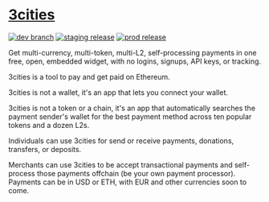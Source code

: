 # [3cities](https://3cities.xyz/)

[![dev branch](https://github.com/3cities/3cities/actions/workflows/0-build-dev.yml/badge.svg)](https://github.com/3cities/3cities/actions/workflows/0-build-dev.yml)
[![staging release](https://github.com/3cities/3cities/actions/workflows/1-deploy-main-to-staging.yml/badge.svg)](https://github.com/3cities/3cities/actions/workflows/1-deploy-main-to-staging.yml)
[![prod release](https://github.com/3cities/3cities/actions/workflows/2-deploy-staging-to-prod.yml/badge.svg)](https://github.com/3cities/3cities/actions/workflows/2-deploy-staging-to-prod.yml)

Get multi-currency, multi-token, multi-L2, self-processing payments in one free, open, embedded widget, with no logins, signups, API keys, or tracking.

3cities is a tool to pay and get paid on Ethereum.

3cities is not a wallet, it's an app that lets you connect your wallet.

3cities is not a token or a chain, it's an app that automatically searches the payment sender's wallet for the best payment method across ten popular tokens and a dozen L2s.

Individuals can use 3cities for send or receive payments, donations, transfers, or deposits.

Merchants can use 3cities to be accept transactional payments and self-process those payments offchain (be your own payment processor). Payments can be in USD or ETH, with EUR and other currencies soon to come.
